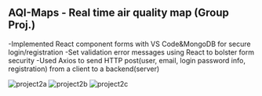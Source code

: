 ## AQI-Maps - Real time air quality map (Group Proj.)

-Implemented React component forms with VS Code&MongoDB for secure login/registration
-Set validation error messages using React to bolster form security 
-Used Axios to send HTTP post(user, email, login password info, registration) from a client to a backend(server)

![project2a](https://user-images.githubusercontent.com/68181312/204906518-8fcf2988-4b7a-4414-b32e-555ba14d2932.png)
![project2b](https://user-images.githubusercontent.com/68181312/204906527-44711ff5-c331-481f-97bd-9b27db5787cc.jpg)
![project2c](https://user-images.githubusercontent.com/68181312/204906531-208dd463-3026-41cf-bed4-f9e26e55ec26.png)
